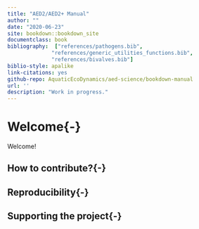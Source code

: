 ```yaml
---
title: "AED2/AED2+ Manual"
author: ""
date: "2020-06-23"
site: bookdown::bookdown_site
documentclass: book
bibliography:  ["references/pathogens.bib",
              "references/generic_utilities_functions.bib",
              "references/bivalves.bib"]
biblio-style: apalike
link-citations: yes
github-repo: AquaticEcoDynamics/aed-science/bookdown-manual
url: ''
description: "Work in progress."
---
```


# Welcome{-}

Welcome!

## How to contribute?{-}

## Reproducibility{-}

## Supporting the project{-}
